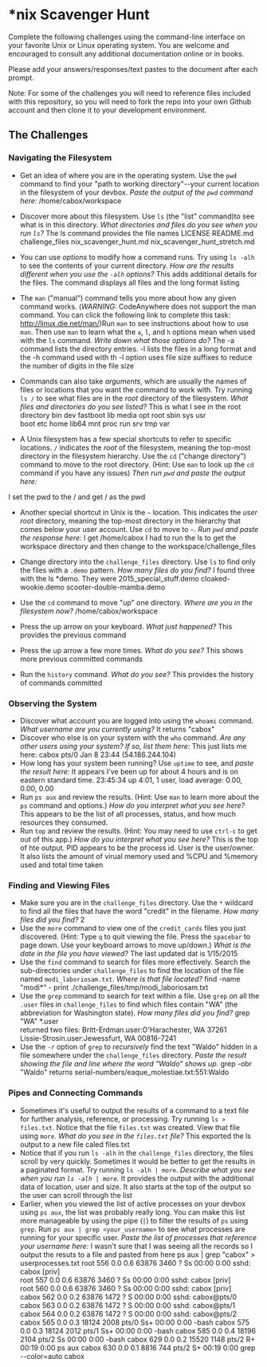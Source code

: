 # *nix Scavenger Hunt

Complete the following challenges using the command-line interface on your favorite
Unix or Linux operating system. You are welcome and encouraged to consult any
additional documentation online or in books.

Please add your answers/responses/text pastes to the document after each prompt.

Note: For some of the challenges you will need to reference files included with
this repository, so you will need to fork the repo into your own Github account
and then clone it to your development environment.

## The Challenges

### Navigating the Filesystem

* Get an idea of where you are in the operating system. Use the `pwd` command to find your "path to working directory"--your current location in the filesystem of your devbox. *Paste the output of the `pwd` command here:*
  /home/cabox/workspace                                                                                                                                      

* Discover more about this filesystem. Use `ls` (the "list" command)to see what is in this directory. 
  *What directories and files do you see when you run `ls`?*
    The ls command provides the file names
    LICENSE  README.md  challenge_files  nix_scavenger_hunt.md  nix_scavenger_hunt_stretch.md
* You can use *options* to modify how a command runs. Try using `ls -alh` to see the contents of your current directory. 
  *How are the results different when you use the `-alh` options?*
  This adds additional details for the files. The command displays all files and the long format listing 
  
* The `man` ("manual") command tells you more about how any given command works. (*WARNING:* CodeAnywhere does not support the man command. You can click the following link to complete this task: http://linux.die.net/man/)Run `man` to see instructions about how to use `man`. 
Then use `man` to learn what the `a`, `l`, and `h` options mean when used with the `ls` command. *Write down what those options do?*
The -a command lists the directory entries. -l lists the files in a long format and the -h command used with th -l option uses file size suffixes to reduce the number of digits in the file size
* Commands can also take *arguments*, which are usually the names of files or locations that you want the command to work with. Try running `ls /` to see what files are in the *root* directory of the filesystem. *What files and directories do you see listed?*
This is what I see in the root directory
bin   dev  fastboot  lib    media  opt   root  sbin  sys  usr            
boot  etc  home      lib64  mnt    proc  run   srv   tmp  var
* A Unix filesystem has a few special shortcuts to refer to specific locations. `/` indicates the *root* of the filesystem, meaning the top-most directory in the filesystem hierarchy. Use the `cd` ("change directory") command to move to the root directory. (Hint: Use `man` to look up the `cd` command if you have any issues) *Then run `pwd` and paste the output here:*

I set the pwd to the / and get / as the pwd

* Another special shortcut in Unix is the `~` location. This indicates the *user root* directory, meaning the top-most directory in the hierarchy that comes below your user account. Use `cd` to move to `~`. *Run `pwd` and paste the response here:*
I get /home/cabox I had to run the ls to get the workspace directory and then change to the workspace/challenge_files

* Change directory into the `challenge_files` directory. Use `ls` to find only the files with a `.demo` pattern. *How many files do you find?*
I found three with the ls *demo. They were 2015_special_stuff.demo  cloaked-wookie.demo  scooter-double-mamba.demo
* Use the `cd` command to move "up" one directory. *Where are you in the filesystem now?*
/home/cabox/workspace
* Press the up arrow on your keyboard. *What just happened?*
This provides the previous command
* Press the up arrow a few more times. *What do you see?*
This shows more previous committed commands
* Run the `history` command. *What do you see?*
This provides the history of commands committed 
### Observing the System

* Discover what account you are logged into using the `whoami` command. *What username are you currently using?*
It returns "cabox"
* Discover who else is on your system with the `who` command. *Are any other users using your system? If so, list them here:*
This just lists me here: cabox    pts/0        Jan  8 23:44 (54.186.244.104)       
* How long has your system been running? Use `uptime` to see, and *paste the result here:*
It appears I've been up for about 4 hours and is on eastern standard time. 23:45:34 up  4:01,  1 user,  load average: 0.00, 0.00, 0.00 
* Run `ps aux` and review the results. (Hint: Use `man` to learn more about the `ps` command and options.) *How do you interpret what you see here?*
This appears to be the list of all processes, status, and how much resources they consumed. 
* Run `top` and review the results. (Hint: You may need to use `ctrl-c` to get out of this app.) *How do you interpret what you see here?*
This is the top of hte output. PID appears to be the process id. User is the user/owner. It also lists the amount of virual memory used and %CPU and %memory used and total time taken
### Finding and Viewing Files

* Make sure you are in the `challenge_files` directory. Use the `*` wildcard to find all the files that have the word "credit" in the filename. *How many files did you find?*
2
* Use the `more` command to view one of the `credit_cards` files you just discovered. (Hint: Type `q` to quit viewing the file. Press the `spacebar` to page down. Use your keyboard arrows to move up/down.) *What is the date in the file you have viewed?*
The last updated dat is 1/15/2015
* Use the `find` command to search for files more effectively. Search the sub-directories under `challenge_files` to find the location of the file named `modi_laboriosam.txt`. *Where is that file located?*
find -name "modi*" - print
./challenge_files/tmp/modi_laboriosam.txt
* Use the `grep` command to search for text within a file. Use `grep` on all the `.user` files in `challenge_files` to find which files contain "WA" (the abbreviation for Washington state). *How many files did you find?*
grep "WA" *.user                                                    
returned two files: Britt-Erdman.user:O'Harachester, WA 37261                         
Lissie-Strosin.user:Jewessfurt, WA 00816-7241
* Use the `-r` option of `grep` to *recursively* find the text "Waldo" hidden in a file somewhere under the `challenge_files` directory. *Paste the result showing the file and line where the word "Waldo" shows up.*
grep -obr "Waldo" returns 
serial-numbers/eaque_molestiae.txt:551:Waldo

### Pipes and Connecting Commands

* Sometimes it's useful to output the results of a command to a text file for further analysis, reference, or processing. Try running `ls > files.txt`. Notice that the file `files.txt` was created. View that file using `more`. *What do you see in the `files.txt` file?*
This exported the ls output to a new file caled files.txt
* Notice that if you run `ls -alh` in the `challenge_files` directory, the files scroll by very quickly. Sometimes it would be better to get the results in a paginated format. Try running `ls -alh | more`. *Describe what you see when you run `ls -alh | more`.*
It provides the output with the additional data of location, user and size. It also starts at the top of the output so the user can scroll through the list
* Earlier, when you viewed the list of active processes on your devbox using `ps aux`, the list was probably really long. You can make this list more manageable by using the pipe (`|`) to filter the results of `ps` using `grep`. Run `ps aux | grep <your_username>` to see what processes are running for your specific user. *Paste the list of processes that reference your username here:*
I wasn't sure that I was seeing all the records so I output the resuts to a file and pasted from here
ps aux | grep "cabox" > userprocesses.txt
root       556  0.0  0.6  63876  3460 ?        Ss   00:00   0:00 sshd: cabox [priv]  
root       557  0.0  0.6  63876  3460 ?        Ss   00:00   0:00 sshd: cabox [priv]  
root       560  0.0  0.6  63876  3460 ?        Ss   00:00   0:00 sshd: cabox [priv]  
cabox      562  0.0  0.2  63876  1472 ?        S    00:00   0:00 sshd: cabox@pts/0   
cabox      563  0.0  0.2  63876  1472 ?        S    00:00   0:00 sshd: cabox@pts/1   
cabox      564  0.0  0.2  63876  1472 ?        S    00:00   0:00 sshd: cabox@pts/2   
cabox      565  0.0  0.3  18124  2008 pts/0    Ss+  00:00   0:00 -bash
cabox      575  0.0  0.3  18124  2012 pts/1    Ss+  00:00   0:00 -bash
cabox      585  0.0  0.4  18196  2104 pts/2    Ss   00:00   0:00 -bash
cabox      629  0.0  0.2  15520  1148 pts/2    R+   00:19   0:00 ps aux
cabox      630  0.0  0.1   8816   744 pts/2    S+   00:19   0:00 grep --color=auto cabox